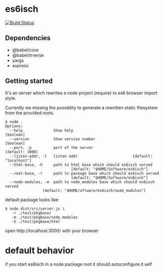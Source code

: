 # es6isch

[![Build Status](https://travis-ci.org/mabels/es6isch.svg?branch=master)](https://travis-ci.org/mabels/es6isch)

## Dependencies

* @babel/core
* @babel/trverse
* yargs
* express

## Getting started

It's an server which rewrites a node project (require) to es6 browser import style.

Currently we missing the possiblity to generate a rewritten static filesystem from the 
provided roots.

```
$ node .
Options:
  --help              Show help                                        [boolean]
  --version           Show version number                              [boolean]
  --port, -p          port of the server                         [default: 3000]
  --listen-addr, -l   listen addr                         [default: "localhost"]
  --html-base, -h     path to html base which should es6isch served
                              [default: "$HOME/Software/es6isch"]
  --root-base, -r     path to package base which should es6isch served
                              [default: "$HOME/Software/es6isch"]
  --node-modules, -m  path to node_modules base which should es6isch served
                 [default: "$HOME/oftware/es6isch/node_modules"]
```

default package looks like:

```
$ node dist/src/server.js \
   -r ./test/pkgbase/ 
   -m ./test/pkgbase/node_modules 
   -h ./test/pkgbase/html
```

open http://localhost:3000/ with your browser

# default behavior

if you start es6isch in a node package root it should autoconfigure it self

